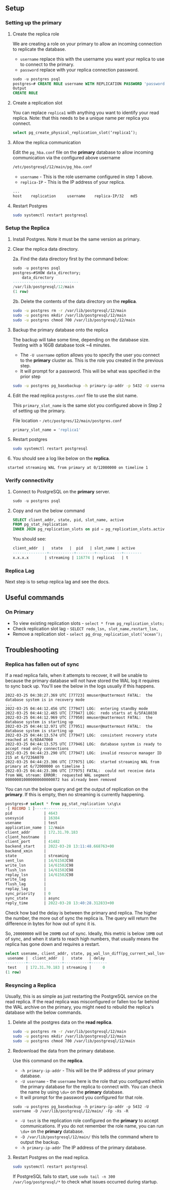 
## Setup

### Setting up the primary

1. Create the replica role

    We are creating a role on your primary to allow an incoming connection to replicate the database.

    - `username` replace this with the username you want your replica to use to connect to the primary.
    - `password` replace with your replica connection password.

    ```sql
    sudo -u postgres psql
    postgres=# CREATE ROLE username WITH REPLICATION PASSWORD 'password' LOGIN;
    Output
    CREATE ROLE
    ```

2. Create a replication slot

    You can replace `replica1` with anything you want to identify your read replica. 
    Note: that this needs to be a unique name per replica you connect.

    ```sql
    select pg_create_physical_replication_slot(‘replica1’);
    ```

3. Allow the replica communication

    Edit the `pg_hba.conf` file on the **primary** database to allow incoming communication via the configured above username

    ```bash
    /etc/postgresql/12/main/pg_hba.conf
    ```

    - `username` - This is the role username configured in step 1 above.
    - `replica-IP` - This is the IP address of your replica.

    ```bash
    ...
    host    replication     username    replica-IP/32   md5
    ```

4. Restart Postgres

    ```bash
    sudo systemctl restart postgresql
    ```

### Setup the Replica

1. Install Postgres. Note it must be the same version as primary.

2. Clear the replica data directory.

    2a. Find the data directory first by the command below:

      ```sql
      sudo -u postgres psql
      postgres=#SHOW data_directory;
          data_directory
      -----------------------------
      /var/lib/postgresql/12/main
      (1 row)
      ```

    2b. Delete the contents of the data directory on the **replica**.

    ```bash
    sudo -u postgres rm -r /var/lib/postgresql/12/main
    sudo -u postgres mkdir /var/lib/postgresql/12/main
    sudo -u postgres chmod 700 /var/lib/postgresql/12/main
    ```

3. Backup the primary database onto the replica

    The backup will take some time, depending on the database size. Testing with a 16GB database took ~4 minutes.

    - The `-U username` option allows you to specify the user you connect to the **primary** cluster as. This is the role you created in the previous step.
    - It will prompt for a password. This will be what was specified in the prior step

    ```bash
    sudo -u postgres pg_basebackup -h primary-ip-addr -p 5432 -U username -D /var/lib/postgresql/12/main/ -Fp -Xs -R
    ```

4. Edit the read replica `postgres.conf` file to use the slot name.

    This `primary_slot_name` is the same slot you configured above in Step 2 of setting up the primary.

    File location - `/etc/postgres/12/main/postgres.conf`

    ```bash
    primary_slot_name = 'replica1'
    ```

5. Restart postgres

    ```bash
    sudo systemctl restart postgresql
    ```

6. You should see a log like below on the **replica**.

  ```
   started streaming WAL from primary at 0/12000000 on timeline 1
  ```

### Verify connectivity

1. Connect to PostgreSQL on the **primary** server.

    ```sql
    sudo -u postgres psql
    ```

2. Copy and run the below command

    ```sql
    SELECT client_addr, state, pid, slot_name, active
    FROM pg_stat_replication
    INNER JOIN pg_replication_slots on pid = pg_replication_slots.active_pid;
    ```

    You should see:

    ```sql
    client_addr  |   state   |  pid   | slot_name | active
    ---------------+-----------+--------+-----------+--------
    x.x.x.x       | streaming | 116774 | replica1   | t
    ```

### Replica Lag

Next step is to setup replica lag and see the docs. 


## Useful commands

### On Primary
- To view existing replication slots - `select * from pg_replication_slots;`
- Check replication slot lag - `SELECT redo_lsn, slot_name,restart_lsn,`
- Remove a replication slot - `select pg_drop_replication_slot(‘ocean’);`

## Troubleshooting

### Replica has fallen out of sync

If a read replica fails, when it attempts to recover, it will be unable to because the primary database will not have stored the WAL log it requires to sync back up. You'll see the below in the logs usually if this happens.

```
2022-03-25 04:38:27.369 UTC [77723] mmuser@mattermost FATAL:  the database system is in recovery mode
...
2022-03-25 04:44:12.456 UTC [77947] LOG:  entering standby mode
2022-03-25 04:44:12.465 UTC [77947] LOG:  redo starts at 6/5FA18838
2022-03-25 04:44:12.969 UTC [77950] mmuser@mattermost FATAL:  the database system is starting up
2022-03-25 04:44:12.971 UTC [77951] mmuser@mattermost FATAL:  the database system is starting up
2022-03-25 04:44:13.574 UTC [77947] LOG:  consistent recovery state reached at 6/6DA47060
2022-03-25 04:44:13.575 UTC [77946] LOG:  database system is ready to accept read only connections
2022-03-25 04:44:23.290 UTC [77947] LOG:  invalid resource manager ID 215 at 6/7236A070
2022-03-25 04:44:23.306 UTC [77975] LOG:  started streaming WAL from primary at 6/72000000 on timeline 1
2022-03-25 04:44:23.306 UTC [77975] FATAL:  could not receive data from WAL stream: ERROR:  requested WAL segment 000000010000000600000072 has already been removed
```

You can run the below query and get the output of replication on the **primary**. If this is empty, then no streaming is currently happening.

```sql
postgres=# select * from pg_stat_replication \x\g\x
-[ RECORD 1 ]----+------------------------------
pid              | 4643
usesysid         | 16384
usename          | test
application_name | 12/main
client_addr      | 172.31.70.183
client_hostname  |
client_port      | 41482
backend_start    | 2022-03-28 13:11:48.668763+00
backend_xmin     |
state            | streaming
sent_lsn         | 14/61502C98
write_lsn        | 14/61502C98
flush_lsn        | 14/61502C98
replay_lsn       | 14/61502C98
write_lag        |
flush_lag        |
replay_lag       |
sync_priority    | 0
sync_state       | async
reply_time       | 2022-03-28 13:40:28.312833+00
```

Check how bad the delay is between the primary and replica. The higher the number, the more out of sync the replica is. The query will return the difference in bytes for how out of sync it is. 

So, `200000000` will be `200MB` out of sync. Ideally, this metric is below `10MB` out of sync, and when it starts to reach high numbers, that usually means the replica has gone down and requires a restart.

```sql
select usename, client_addr, state, pg_wal_lsn_diff(pg_current_wal_lsn(),replay_lsn) as delay from pg_stat_replication;
 usename |  client_addr  |   state   | delay
---------+---------------+-----------+-------
 test    | 172.31.70.183 | streaming |     0
(1 row)
```


### Resyncing a Replica

Usually, this is as simple as just restarting the PostgreSQL service on the read replica. If the read replica was misconfigured or fallen too far behind the WAL archive on the primary, you might need to rebuild the replica's database with the below commands.

1. Delete all the postgres data on the **read replica**.

    ```bash
    sudo -u postgres rm -r /var/lib/postgresql/12/main
    sudo -u postgres mkdir /var/lib/postgresql/12/main
    sudo -u postgres chmod 700 /var/lib/postgresql/12/main
    ```

2. Redownload the data from the primary database.

    Use this command on the **replica**.

    - `-h primary-ip-addr` - This will be the IP address of your primary database.
    - `-U username` - the `username` here is the role that you configured within the primary database for the replica to connect with. You can check the name by using `\du+` on the **primary** database.
    - It will prompt for the password you configured for that role. 

    ```
    sudo -u postgres pg_basebackup -h primary-ip-addr -p 5432 -U username -D /var/lib/postgresql/12/main/ -Fp -Xs -R
    ```

    - `-U test` is the replication role configured on the **primary** to accept communications. If you do not remember the role name, you can run `\du+` on the **primary** database.
    - `-D /var/lib/postgresql/12/main/` this tells the command where to output the backup.
    - `-h primary-ip-addr` The IP address of the primary database.

3. Restart Postgres on the read replica.

    ```bash
    sudo systemctl restart postgresql
    ```

    If PostgreSQL fails to start, use `sudo tail -n 300 /var/log/postgresql/*` to check what issues occurred during startup.
